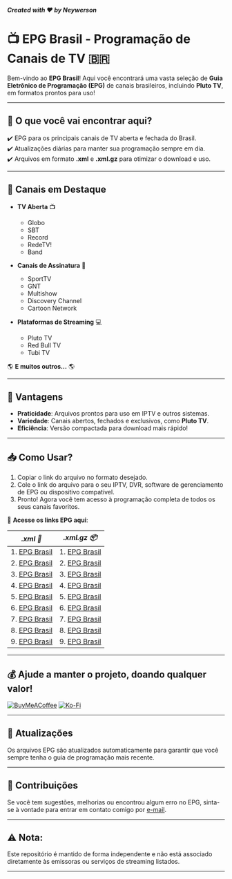 **_Created with ❤️ by Neywerson_**
# 📺 **EPG Brasil - Programação de Canais de TV** 🇧🇷

Bem-vindo ao **EPG Brasil**! Aqui você encontrará uma vasta seleção de **Guia Eletrônico de Programação (EPG)** de canais brasileiros, incluindo **Pluto TV**, em formatos prontos para uso!

----

## 🔹 **O que você vai encontrar aqui?**
✔️ EPG para os principais canais de TV aberta e fechada do Brasil.  
✔️ Atualizações diárias para manter sua programação sempre em dia.  
✔️ Arquivos em formato **.xml** e **.xml.gz** para otimizar o download e uso.

----

## 🎯 **Canais em Destaque**
- **TV Aberta** 📺
  - Globo
  - SBT
  - Record
  - RedeTV!
  - Band
  
- **Canais de Assinatura** 📡
  - SportTV
  - GNT
  - Multishow
  - Discovery Channel
  - Cartoon Network
  
- **Plataformas de Streaming** 💻
  - Pluto TV
  - Red Bull TV
  - Tubi TV
  
🌎 **E muitos outros...** 🌎
 

----

## 🚀 **Vantagens**
- **Praticidade**: Arquivos prontos para uso em IPTV e outros sistemas.  
- **Variedade**: Canais abertos, fechados e exclusivos, como **Pluto TV**.  
- **Eficiência**: Versão compactada para download mais rápido!

----

## 📥 **Como Usar?**
1. Copiar o link do arquivo no formato desejado.
2. Cole o link do arquivo para o seu IPTV, DVR, software de gerenciamento de EPG ou dispositivo compatível.
3. Pronto! Agora você tem acesso à programação completa de todos os seus canais favoritos. 


🔗 **Acesse os links EPG aqui**:

| _**.xml** 📄_ | _**.xml.gz** 📦_ |
| --- | --- |
|1. [EPG Brasil](https://raw.github.com/Neywerson/GuideTV/BR1/guide.xml)|1. [EPG Brasil ](https://raw.github.com/Neywerson/GuideTV/BR1/guide.xml.gz)|
|2. [EPG Brasil](https://raw.github.com/Neywerson/GuideTV/BR2/mi.tv_br.xml)|2. [EPG Brasil](https://raw.github.com/Neywerson/GuideTV/BR2/mi.tv_br.xml.gz)|
|3. [EPG Brasil](https://raw.github.com/Neywerson/GuideTV/BR2/meuguia.tv.xml)|3. [EPG Brasil](https://raw.github.com/Neywerson/GuideTV/BR2/meuguia.tv.xml.gz)|
|4. [EPG Brasil](https://raw.github.com/Neywerson/GuideTV/BR3/guide.xml)|4. [EPG Brasil](https://raw.github.com/Neywerson/GuideTV/BR3/guide.xml.gz)|
|5. [EPG Brasil](https://raw.github.com/Neywerson/GuideTV/BR4/GuiaEPG.xml)|5. [EPG Brasil](https://raw.github.com/Neywerson/GuideTV/BR4/GuiaEPG.xml.gz)|
|6. [EPG Brasil](https://raw.github.com/Neywerson/GuideTV/BR5/epg.xml)|6. [EPG Brasil](https://raw.github.com/Neywerson/GuideTV/BR5/epg.xml.gz)|
|7. [EPG Brasil](https://raw.github.com/Neywerson/GuideTV/BR6/epg1.xml)|7. [EPG Brasil](https://raw.github.com/Neywerson/GuideTV/BR6/epg1.xml.gz)|
|8. [EPG Brasil](https://raw.github.com/Neywerson/GuideTV/BR6/epg2.xml)|8. [EPG Brasil](https://raw.github.com/Neywerson/GuideTV/BR6/epg2.xml.gz)|
|9. [EPG Brasil](https://raw.github.com/Neywerson/GuideTV/BR6/epg3.xml)|9. [EPG Brasil](https://raw.github.com/Neywerson/GuideTV/BR6/epg3.xml.gz)|



---

## 💰 Ajude a manter o projeto, doando qualquer valor!
[![BuyMeACoffee](https://img.shields.io/badge/Buy%20Me%20a%20Coffee-ffdd00?style=for-the-badge&logo=buy-me-a-coffee&logoColor=black)](https://buymeacoffee.com/Neywerson) [![Ko-Fi](https://img.shields.io/badge/Ko--fi-F16061?style=for-the-badge&logo=ko-fi&logoColor=white)](https://ko-fi.com/Neywerson) 

---
## 🔄 **Atualizações**

Os arquivos EPG são atualizados automaticamente para garantir que você sempre tenha o guia de programação mais recente.

----

## 🌟 **Contribuições**
Se você tem sugestões, melhorias ou encontrou algum erro no EPG, sinta-se à vontade para entrar em contato comigo por [e-mail](nfdr_nfdr@hotmail.com).

---

## ⚠️ **Nota**:
Este repositório é mantido de forma independente e não está associado diretamente às emissoras ou serviços de streaming listados.

----
